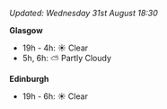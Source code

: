 *Updated: Wednesday 31st August 18:30*

**Glasgow**

* 19h - 4h: :sunny: Clear
* 5h, 6h: :partly_sunny: Partly Cloudy

**Edinburgh**

* 19h - 6h: :sunny: Clear
